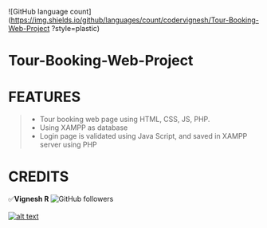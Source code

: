 ![GitHub language count](https://img.shields.io/github/languages/count/codervignesh/Tour-Booking-Web-Project
?style=plastic)

[1.1]: https://img.icons8.com/ios-filled/25/000000/instagram-new.png
[1]: https://www.instagram.com/_vignesh_

# Tour-Booking-Web-Project 

# FEATURES
> * Tour booking web page using HTML, CSS, JS, PHP.
> * Using XAMPP as database  
> * Login page is validated using Java Script, and saved in XAMPP server using PHP

# CREDITS  
:white_check_mark:**Vignesh R**
![GitHub followers](https://img.shields.io/github/followers/codervignesh?label=codervignesh&style=social) <br/>
<br/>
[![alt text][1.1]][1] <br/>
